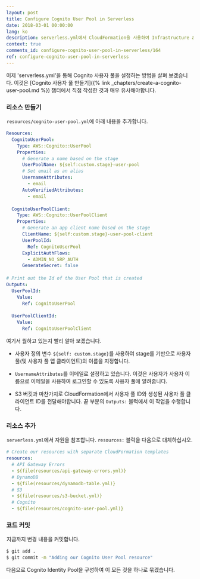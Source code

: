 ```yaml
---
layout: post
title: Configure Cognito User Pool in Serverless
date: 2018-03-01 00:00:00
lang: ko
description: serverless.yml에서 CloudFormation을 사용하여 Infrastructure as Code 패턴을 사용하여 Cognito 사용자 풀을 정의할 수 있습니다. 우리는 배포 stage에 따라 사용자 풀 및 앱 클라이언트 이름을 설정하려고합니다. 사용자 풀 및 앱 클라이언트 ID도 출력합니다.
context: true
comments_id: configure-cognito-user-pool-in-serverless/164
ref: configure-cognito-user-pool-in-serverless
---
```


이제 'serverless.yml'을 통해 Cognito 사용자 풀을 설정하는 방법을 살펴 보겠습니다. 이것은 [Cognito 사용자 풀 만들기]({% link _chapters/create-a-cognito-user-pool.md %}) 챕터에서 직접 작성한 것과 매우 유사해야합니다.

### 리소스 만들기

<img class="code-marker" src="/assets/s.png" />`resources/cognito-user-pool.yml`에 아래 내용을 추가합니다.

``` yml
Resources:
  CognitoUserPool:
    Type: AWS::Cognito::UserPool
    Properties:
      # Generate a name based on the stage
      UserPoolName: ${self:custom.stage}-user-pool
      # Set email as an alias
      UsernameAttributes:
        - email
      AutoVerifiedAttributes:
        - email

  CognitoUserPoolClient:
    Type: AWS::Cognito::UserPoolClient
    Properties:
      # Generate an app client name based on the stage
      ClientName: ${self:custom.stage}-user-pool-client
      UserPoolId:
        Ref: CognitoUserPool
      ExplicitAuthFlows:
        - ADMIN_NO_SRP_AUTH
      GenerateSecret: false

# Print out the Id of the User Pool that is created
Outputs:
  UserPoolId:
    Value:
      Ref: CognitoUserPool

  UserPoolClientId:
    Value:
      Ref: CognitoUserPoolClient
```

여기서 뭘하고 있는지 빨리 알아 보겠습니다.

- 사용자 정의 변수 `${self: custom.stage}`를 사용하여 stage를 기반으로 사용자 풀(및 사용자 풀 앱 클라이언트)의 이름을 지정합니다.

- `UsernameAttributes`를 이메일로 설정하고 있습니다. 이것은 사용자가 사용자 이름으로 이메일을 사용하여 로그인할 수 있도록 사용자 풀에 알려줍니다.

- S3 버킷과 마찬가지로 CloudFormation에서 사용자 풀 ID와 생성된 사용자 풀 클라이언트 ID를 전달해야합니다. 끝 부분의 `Outputs:` 블럭에서 이 작업을 수행합니다.

### 리소스 추가

<img class="code-marker" src="/assets/s.png" />`serverless.yml`에서 자원을 참조합니다. `resources:` 블럭을 다음으로 대체하십시오.

``` yml
# Create our resources with separate CloudFormation templates
resources:
  # API Gateway Errors
  - ${file(resources/api-gateway-errors.yml)}
  # DynamoDB
  - ${file(resources/dynamodb-table.yml)}
  # S3
  - ${file(resources/s3-bucket.yml)}
  # Cognito
  - ${file(resources/cognito-user-pool.yml)}
```

### 코드 커밋 

<img class="code-marker" src="/assets/s.png" />지금까지 변경 내용을 커밋합니다.

``` bash
$ git add .
$ git commit -m "Adding our Cognito User Pool resource"
```

다음으로 Cognito Identity Pool을 구성하여 이 모든 것을 하나로 묶겠습니다.
